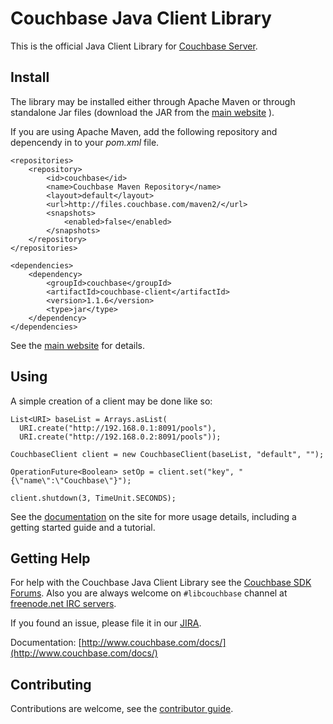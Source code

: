 # Couchbase Java Client Library

This is the official Java Client Library for [Couchbase Server](http://www.couchbase.com/).


## Install

The library may be installed either through Apache Maven or through standalone Jar files (download the JAR from the [main website](http://www.couchbase.com/develop/java/current) ).

If you are using Apache Maven, add the following repository and depencendy in to your *pom.xml* file.

	<repositories>
    	<repository>
      		<id>couchbase</id>
      		<name>Couchbase Maven Repository</name>
      		<layout>default</layout>
      		<url>http://files.couchbase.com/maven2/</url>
      		<snapshots>
        		<enabled>false</enabled>
      		</snapshots>
    	</repository>
  	</repositories>
  	
  	<dependencies>
  		<dependency>
  			<groupId>couchbase</groupId>
			<artifactId>couchbase-client</artifactId>
			<version>1.1.6</version>
			<type>jar</type>
		</dependency>
    </dependencies>



See the [main website](http://www.couchbase.com/develop/java/current) for details.

## Using

A simple creation of a client may be done like so:

    List<URI> baseList = Arrays.asList(
      URI.create("http://192.168.0.1:8091/pools"),
      URI.create("http://192.168.0.2:8091/pools"));

    CouchbaseClient client = new CouchbaseClient(baseList, "default", "");
    
    OperationFuture<Boolean> setOp = client.set("key", "{\"name\":\"Couchbase\"}");
    
    client.shutdown(3, TimeUnit.SECONDS);


See the [documentation](http://www.couchbase.com/docs/couchbase-sdk-java-1.0/index.html) on the site for more usage details, including a getting started guide and a tutorial.

## Getting Help

For help with the Couchbase Java Client Library see the [Couchbase SDK Forums](http://www.couchbase.com/forums/sdks/sdks). Also you are
always welcome on `#libcouchbase` channel at [freenode.net IRC servers](http://freenode.net/irc_servers.shtml).

If you found an issue, please file it in our [JIRA](http://couchbase.com/issues/browse/JCBC).


Documentation: [http://www.couchbase.com/docs/](http://www.couchbase.com/docs/)

## Contributing
Contributions are welcome, see the [contributor guide](http://www.couchbase.com/wiki/display/couchbase/Contributing+Changes).
